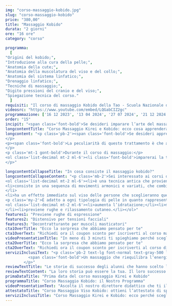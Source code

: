 ```yaml
---
img: "corso-massaggio-kobido.jpg"
slug: "corso-massaggio-kobido"
price: "380,00"
title: "Massaggio Kobido"
durata: "2 giorni"
ore: "16 ore"
category: "corso"

programma:
  [
"Origini del kobido;",
"Introduzione alla cura della pelle;",
"Anatomia della cute;",
"Anatomia della muscolatura del viso e del collo;",
"Anatomia del sistema linfatico;",
"Drenaggio linfatico;",
"Tecniche di massaggio;",
"Digito pressioni del cranio e del viso;",
"Spiegazione tecnica del corso."
  ]
requisiti: "Il corso di massaggio Kobido della Tao - Scuola Nazionale di Massaggio è aperto a chi ha già un’esperienza di base precedente, soprattutto una conoscenza delle tecniche del massaggio base classico svedese, quali sfioramento, frizioni, impastamenti, vibrazioni e percussioni, in tutte le loro varianti. É consigliabile avere anche una conoscenza del trattamento di Linfodrenaggio Vodder."
videosrc: "https://www.youtube.com/embed/LQGabCIZ2gc"
programmazione: ['16 12 2023', '13 04 2024', '27 07 2024', '21 12 2024']   
order: "15" 
incipit: "<span class='font-bold'>Se desideri imparare l’arte del massaggio dell’eterna giovinezza, questo è il corso ideale per te</span>. Grazie al corso massaggio Kobido apprenderai una tecnica manipolatoria specifica per il viso, molto richiesta soprattutto dalle donne. Scopri subito la tecnica di massaggio Kobido."
longcontentTitle: "Corso Massaggio Kirei e Kobido: ecco cosa apprenderai"            
longcontent: "<p class='pb-2'><span class='font-bold'>Se desideri apprendere una tecnica di massaggio che agisce in profondità sui muscoli del viso, del collo, del décolleté e della testa</span>, con effetti liftanti e rilassanti, <span class='font-bold'>questo è il corso giusto per te</span>. 
</p> 
<p><span class='font-bold'>La peculiarità di questo trattamento è che assicura un’azione immediata</span>: basterà alzarsi dal lettino (o meglio ancora se eseguito sul futon) per notare subito l’effetto lifting naturale. 
</p>
<p class='mt-1 gont-bold'>Durante il corso di massaggio:</p>
<ol class='list-decimal mt-2 ml-6'><li class='font-bold'>imparerai la teoria e la pratica del massaggio Kobido;</li><li>studierai le origini e i principi della tecnica;</li><li class='font-bold'>approfondirai le tecniche di movimento e di digitopressione con le mani.</li></ol><p class='mt-2'><span class='font-bold'>Il corso ti renderà in grado di praticare un massaggio kobido efficace</span> e sicuro, ottenendo un’azione ringiovanente, modellante e armonizzante sul viso, <span class='font-bold'>proprio come se fosse un lifting naturale</span>. 
</p>"

longcontentCollapseTitle: "In cosa consiste il massaggio kobido?"
longcontentCollapseContent: "<p class='mb-2'>Sei interessato ai corsi di massaggio kobido? Prima di tutto devi sapere di cosa si tratta:</p>
<ol class='list-decimal mt-2 ml-6'><li>è una tecnica antica che proviene dal Giappone, riservata alla famiglia imperiale;</li>
<li>consiste in una sequenza di movimenti armonici e variati, che combinano frizioni, pressioni, vibrazioni e tocchi superficiali e profondi. Stimola i punti dei meridiani, i decorsi linfatici, i muscoli facciali e cervicali, eliminando le tensioni provocate da contratture, cattive posture, stress mandibolare e digrignamento dei denti;
</li>
<li>ha un effetto immediato sul viso delle persone che sceglieranno questo trattamento. Si nota subito una maggiore luminosità, tonicità ed elasticità della pelle, una riduzione delle rughe e delle borse sotto gli occhi, un aspetto più giovane e rilassato.</li></ol>
<p class='my-2'>È adatto a ogni tipologia di pelle in quanto rappresenta un vero alleato del viso:</p>
<ol class='list-decimal mt-2 ml-6'><li>aumenta l’idratazione;</li><li>migliora l’elasticità e la tonicità di viso e collo;
</li><li>previene rughe e rilassamento cutaneo.</li></ol>"
features1: "Previene rughe di espressione"
features2: "Distensivo per tensioni facciali"
features3: "Decontratturante per muscoli masticatori"  
cta1OverTitle: "Ecco la sorpresa che abbiamo pensato per te"
cta1OverText: "Richiedi ora il coupon sconto per iscriverti al corso massaggio kobido"
videoPresentationTitle: "In meno di 3 minuti ti spieghiamo perché scegliere il corso massaggio Kirei e Kobido"
cta2OverTitle: "Ecco la sorpresa che abbiamo pensato per te"
cta2OverText: "Richiedi ora il coupon sconto per iscriverti al corso di massaggio kobido"
serviziInclusiText: "<p class='pb-2 text-lg font-normal text-gray-500 lg:text-xl sm:px-16 lg:px-48 text-justify'>
          <span class='font-bold'>Un massaggio che riequilibra l’energia vitale, dona benessere e</span> salute al viso, <span class='font-bold'>assicura un effetto lifting naturale</span>. Per questo, è fondamentale che tu apprenda questa tecnica di massaggio Kobido per aggiungerla alla tua formazione ed eseguirla sui tuoi clienti. Cosa aspetti? <span class='font-bold'>Contattaci subito per avere tutte le informazioni su come iscriverti al corso</span>
        </p>"
reviewTextTitle: "Le storie di successo degli alunni che hanno scelto la nostra scuola di massaggio"        
reviewTextContent: "La loro storia può essere la tua. Il loro successo puoi ottenerlo anche tu.<span class='block py-2'>Cosa aspetti? Scegli anche tu di essere finalmente felice del lavoro che scegli.</span>" 
primaDataTitle: "Prima data del corso massaggio Kirei e Kobido"
programmaTitle: "Corso Massaggio Kobido: il Nostro Programma" 
videoPresentationText: "Ascolta il nostro direttore didattico che ti illustra i vantaggi di scegliere il corso massaggio Kobido."
attestatoTitle: "Corso Massaggio Viso Kobido: ottieni l’attestato di specializzazione"
serviziInclusiTitle: "Corso Massaggio Kirei e Kobido: ecco perché sceglierlo"
---
```

